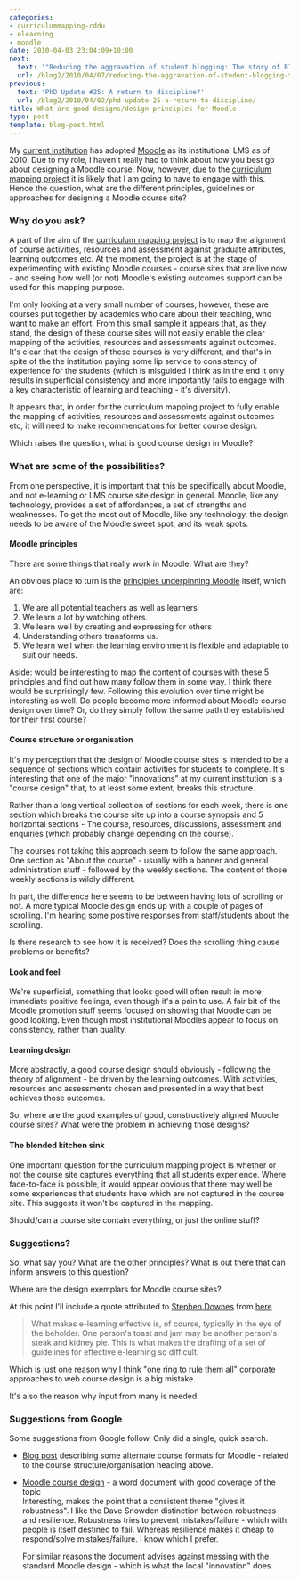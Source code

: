 ```yaml
---
categories:
- curriculummapping-cddu
- elearning
- moodle
date: 2010-04-03 23:04:09+10:00
next:
  text: '"Reducing the aggravation of student blogging: The story of BIM"'
  url: /blog2/2010/04/07/reducing-the-aggravation-of-student-blogging-the-story-of-bim/
previous:
  text: 'PhD Update #25: A return to discipline?'
  url: /blog2/2010/04/02/phd-update-25-a-return-to-discipline/
title: What are good designs/design principles for Moodle
type: post
template: blog-post.html
---
```

My [current institution](http://www.cqu.edu.au/) has adopted [Moodle](http://moodle.org/) as its institutional LMS as of 2010. Due to my role, I haven't really had to think about how you best go about designing a Moodle course. Now, however, due to the [curriculum mapping project](/blog2/research/curriculum-mapping/) it is likely that I am going to have to engage with this. Hence the question, what are the different principles, guidelines or approaches for designing a Moodle course site?

### Why do you ask?

A part of the aim of the [curriculum mapping project](/blog2/research/curriculum-mapping/) is to map the alignment of course activities, resources and assessment against graduate attributes, learning outcomes etc. At the moment, the project is at the stage of experimenting with existing Moodle courses - course sites that are live now - and seeing how well (or not) Moodle's existing outcomes support can be used for this mapping purpose.

I'm only looking at a very small number of courses, however, these are courses put together by academics who care about their teaching, who want to make an effort. From this small sample it appears that, as they stand, the design of these course sites will not easily enable the clear mapping of the activities, resources and assessments against outcomes. It's clear that the design of these courses is very different, and that's in spite of the the institution paying some lip service to consistency of experience for the students (which is misguided I think as in the end it only results in superficial consistency and more importantly fails to engage with a key characteristic of learning and teaching - it's diversity).

It appears that, in order for the curriculum mapping project to fully enable the mapping of activities, resources and assessments against outcomes etc, it will need to make recommendations for better course design.

Which raises the question, what is good course design in Moodle?

### What are some of the possibilities?

From one perspective, it is important that this be specifically about Moodle, and not e-learning or LMS course site design in general. Moodle, like any technology, provides a set of affordances, a set of strengths and weaknesses. To get the most out of Moodle, like any technology, the design needs to be aware of the Moodle sweet spot, and its weak spots.

#### Moodle principles

There are some things that really work in Moodle. What are they?

An obvious place to turn is the [principles underpinning Moodle](http://docs.moodle.org/en/Pedagogy#Social_Constructionism_as_a_Referent) itself, which are:

1. We are all potential teachers as well as learners
2. We learn a lot by watching others.
3. We learn well by creating and expressing for others
4. Understanding others transforms us.
5. We learn well when the learning environment is flexible and adaptable to suit our needs.

Aside: would be interesting to map the content of courses with these 5 principles and find out how many follow them in some way. I think there would be surprisingly few. Following this evolution over time might be interesting as well. Do people become more informed about Moodle course design over time? Or, do they simply follow the same path they established for their first course?

#### Course structure or organisation

It's my perception that the design of Moodle course sites is intended to be a sequence of sections which contain activities for students to complete. It's interesting that one of the major "innovations" at my current institution is a "course design" that, to at least some extent, breaks this structure.

Rather than a long vertical collection of sections for each week, there is one section which breaks the course site up into a course synopsis and 5 horizontal sections - The course, resources, discussions, assessment and enquiries (which probably change depending on the course).

The courses not taking this approach seem to follow the same approach. One section as "About the course" - usually with a banner and general administration stuff - followed by the weekly sections. The content of those weekly sections is wildly different.

In part, the difference here seems to be between having lots of scrolling or not. A more typical Moodle design ends up with a couple of pages of scrolling. I'm hearing some positive responses from staff/students about the scrolling.

Is there research to see how it is received? Does the scrolling thing cause problems or benefits?

#### Look and feel

We're superficial, something that looks good will often result in more immediate positive feelings, even though it's a pain to use. A fair bit of the Moodle promotion stuff seems focused on showing that Moodle can be good looking. Even though most institutional Moodles appear to focus on consistency, rather than quality.

#### Learning design

More abstractly, a good course design should obviously - following the theory of alignment - be driven by the learning outcomes. With activities, resources and assessments chosen and presented in a way that best achieves those outcomes.

So, where are the good examples of good, constructively aligned Moodle course sites? What were the problem in achieving those designs?

#### The blended kitchen sink

One important question for the curriculum mapping project is whether or not the course site captures everything that all students experience. Where face-to-face is possible, it would appear obvious that there may well be some experiences that students have which are not captured in the course site. This suggests it won't be captured in the mapping.

Should/can a course site contain everything, or just the online stuff?

### Suggestions?

So, what say you? What are the other principles? What is out there that can inform answers to this question?

Where are the design exemplars for Moodle course sites?

At this point I'll include a quote attributed to [Stephen Downes](http://www.downes.ca/) from [here](http://moodlehelp.uvic.ca/instructor/design.php)

> What makes e-learning effective is, of course, typically in the eye of the beholder. One person's toast and jam may be another person's steak and kidney pie. This is what makes the drafting of a set of guidelines for effective e-learning so difficult.

Which is just one reason why I think "one ring to rule them all" corporate approaches to web course design is a big mistake.

It's also the reason why input from many is needed.

### Suggestions from Google

Some suggestions from Google follow. Only did a single, quick search.

- [Blog post](http://www.moodleman.net/archives/47) describing some alternate course formats for Moodle - related to the course structure/organisation heading above.
- [Moodle course design](http://deposit.depot.edina.ac.uk/93/) - a word document with good coverage of the topic  
    Interesting, makes the point that a consistent theme "gives it robustness". I like the Dave Snowden distinction between robustness and resilience. Robustness tries to prevent mistakes/failure - which with people is itself destined to fail. Whereas resilience makes it cheap to respond/solve mistakes/failure. I know which I prefer.
    
    For similar reasons the document advises against messing with the standard Moodle design - which is what the local "innovation" does.